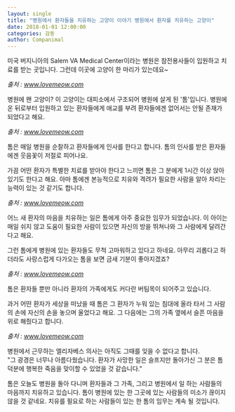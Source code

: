 ```yaml
---
layout: single
title: "병원에서 환자들을 치유하는 고양이 이야기 병원에서 환자를 치유하는 고양이"
date: 2018-01-01 12:00:00
categories: 감동
author: Companimal
---
```


미국 버지니아의 Salem VA Medical Center이라는 병원은 참전용사들이 입원하고 치료를 받는 곳입니다. 그런데 이곳에 고양이 한 마리가 있는데요~

_출처 : www.lovemeow.com_

병원에 왠 고양이? 이 고양이는 대피소에서 구조되어 병원에 살게 된 '톰'입니다. 병원에 온 뒤로부터 입원하고 있는 환자들에게 애교를 부려 환자들에겐 없어서는 안될 존재가 되었다고 해요.

_출처 : www.lovemeow.com_

톰은 매일 병원을 순찰하고 환자들에게 인사를 한다고 합니다. 톰의 인사를 받은 환자들에겐 웃음꽃이 저절로 피어나요.

가끔 어떤 환자가 특별한 치료를 받아야 한다고 느끼면 톰은 그 분에게 1시간 이상 앉아 있기도 한다고 해요. 아마 톰에겐 본능적으로 치유와 격려가 필요한 사람을 알아 차리는 능력이 있는 것 같기도 합니다.

_출처 : www.lovemeow.com_

어느 새 환자의 마음을 치유하는 일은 톰에게 아주 중요한 임무가 되었습니다. 이 아이는 매일 쉬지 않고 도움이 필요한 사람이 있으면 자신의 방을 뛰쳐나와 그 사람에게 달려간다고 해요.

그런 톰에게 병원에 있는 환자들도 무척 고마워하고 있다고 하네요. 아무리 괴롭다고 하더라도 사랑스럽게 다가오는 톰을 보면 금새 기분이 좋아지겠죠?

_출처 : www.lovemeow.com_

톰은 환자들 뿐만 아니라 환자의 가족에게도 커다란 버팀목이 되어주고 있습니다.

과거 어떤 환자가 세상을 떠났을 때 톰은 그 환자가 누워 있는 침대에 올라 타서 그 사람의 손에 자신의 손을 놓으며 울었다고 해요. 그 다음에는 그의 가족 옆에서 슬픈 마음을 위로 해줬다고 합니다.

_출처 : www.lovemeow.com_

병원에서 근무하는 엘리자베스 의사는 아직도 그때를 잊을 수 없다고 합니다.  
 "그 광경은 너무나 아름다웠습니다. 환자가 사망한 일은 슬프지만 돌아가신 그 분은 톰 덕분에 행복한 죽음을 맞이할 수 있었을 것 같습니다."

톰은 오늘도 병원을 돌아 다니며 환자들과 그 가족, 그리고 병원에서 일 하는 사람들의 마음까지 치유하고 있습니다. 톰이 병원에 있는 한 그곳에 있는 사람들의 미소가 끊이지 않을 것 같네요. 치유를 필요로 하는 사람들이 있는 한 톰의 임무는 계속 될 것입니다.
